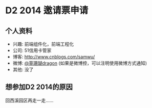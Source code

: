 # D2 2014 邀请票申请

## 个人资料

- 兴趣: 前端组件化，前端工程化
- 公司: 51信用卡管家
- 博客: http://www.cnblogs.com/samwu/
- 微博: [@草珊瑚dragon](http://weibo.com/u/2441656987?from=profile&wvr=5&loc=infdomain) (如果是微博控，可以注明使用微博方式通知)
- 其他: 没了

## 想参加D2 2014的原因

回西溪园区再走一走……
